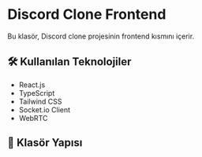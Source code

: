 # Discord Clone Frontend

Bu klasör, Discord clone projesinin frontend kısmını içerir.

## 🛠 Kullanılan Teknolojiler

- React.js
- TypeScript
- Tailwind CSS
- Socket.io Client
- WebRTC

## 📁 Klasör Yapısı 